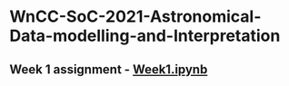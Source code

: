 # WnCC-SoC-2021-Astronomical-Data-modelling-and-Interpretation

## Week 1 assignment - [Week1.ipynb](https://github.com/sanskar-maddi/WnCC-SoC-2021-Astronomical-Data-modelling-and-Interpretation/blob/main/soc_w1.ipynb)
